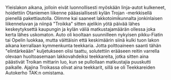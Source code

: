 
Yleislakon aikana, jolloin eivät luonnollisesti myöskään linja-autot kulkeneet, hoidettiin Otaniemen liikenne 
pääasiallisesti kylän Trojan -merkkisellä pienellä pakettiautolla. Olimme kai saaneet lakkotoimikunnalta jonkinlaisen 
liikenneluvan ja niinpä "Troikka" sitten ajelikin yötä päivää lähes keskeytyksettä kaupungin ja kylän väliä 
matkustajamäärän ollessa joka kerta lähes uskomaton. Auto oli kooltaan suunnilleen nykyisen pikku-Fiatin tai Opelin 
luokkaa, mutta väittäisin että keskimäärin siinä kulki tuon lakon aikana kerrallaan kymmenkunta teekkaria. Jotta 
polttoaineen saanti tähän "elintärkeään" kuljetukseen olisi taattu, solutettiin erääseen reitin varrella olevaan 
huoltoasemaan lakkovahdeiksi teekkareita, jotka sitten aina päästivät Troikan mittarin luo, kun se pullollaan matkustajia 
puuskutti paikalle. Ajajina Troikassa olivat aina teekkarit, sillä se oli Teekkareiden Autokerho TAK:n omistama.
